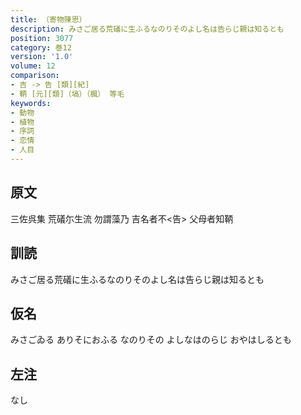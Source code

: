 ```yaml
---
title: （寄物陳思）
description: みさご居る荒礒に生ふるなのりそのよし名は告らじ親は知るとも
position: 3077
category: 巻12
version: '1.0'
volume: 12
comparison:
- 吉 -> 告 [類][紀]
- 鞆 [元][類]（塙）（楓） 等毛
keywords:
- 動物
- 植物
- 序詞
- 恋情
- 人目
---
```


## 原文

三佐呉集 荒礒尓生流 勿謂藻乃 吉名者不<告> 父母者知鞆

## 訓読

みさご居る荒礒に生ふるなのりそのよし名は告らじ親は知るとも

## 仮名

みさごゐる ありそにおふる なのりその よしなはのらじ おやはしるとも

## 左注

なし
